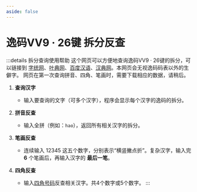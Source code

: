 ```yaml
---
aside: false
---
```

<script setup>
    import Search from "@/search/FetchSearch.vue"
</script>

# 逸码VV9 · 26键 拆分反查

<Search hanziJson="/vv9-26/chaifen.json" compJson="/vv9-26/zigen.json" compFont="kaiti-font" id="vv9-26"/>

:::details 拆分查询使用帮助
这个网页可以方便地查询逸码VV9 · 26键的拆分，可以链接到 [字统网](https://zi.tools/)、[叶典网](http://yedict.com/)、[百度汉语](https://hanyu.baidu.com/)、[汉典网](https://www.zdic.net/)。本网页会无视逸码码表以外的生僻字。
网页在第一次查询拼音、四角、笔画时，需要下载相应的数据，请稍后。

1. **查询汉字**
    - 输入要查询的文字（可多个汉字），程序会显示每个汉字的逸码的拆分。

2. **拼音反查**
    - 输入全拼（例如：`hao`），返回所有相关汉字的拆分。

3. **笔画反查**
    - 连续输入 12345 这五个数字，分别表示“横竖撇点折”。复杂汉字，输入完 **6**
个笔画后，再输入汉字的 **最后一笔**。

4. **四角反查**
    - 输入[四角号码](https://baike.baidu.com/item/%E5%9B%9B%E8%A7%92%E5%8F%B7%E7%A0%81/1217626)反查相关汉字。共4个数字或5个数字。
:::